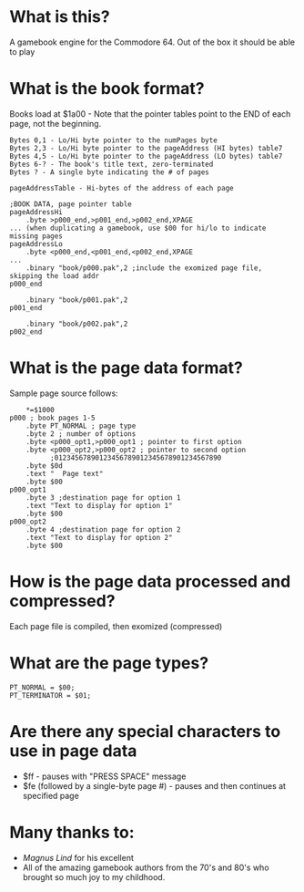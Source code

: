 # What is this? 
A gamebook engine for the Commodore 64.  Out of the box it should be able to play 

# What is the book format? 
Books load at $1a00 - Note that the pointer tables point to the END of each page, not the beginning.
```
Bytes 0,1 - Lo/Hi byte pointer to the numPages byte
Bytes 2,3 - Lo/Hi byte pointer to the pageAddress (HI bytes) table7
Bytes 4,5 - Lo/Hi byte pointer to the pageAddress (LO bytes) table7
Bytes 6-? - The book's title text, zero-terminated
Bytes ? - A single byte indicating the # of pages

pageAddressTable - Hi-bytes of the address of each page

;BOOK DATA, page pointer table
pageAddressHi
    .byte >p000_end,>p001_end,>p002_end,XPAGE
... (when duplicating a gamebook, use $00 for hi/lo to indicate missing pages
pageAddressLo
    .byte <p000_end,<p001_end,<p002_end,XPAGE
...
    .binary "book/p000.pak",2 ;include the exomized page file, skipping the load addr
p000_end

    .binary "book/p001.pak",2
p001_end
    
    .binary "book/p002.pak",2
p002_end
```
# What is the page data format?
Sample page source follows:

```
    *=$1000
p000 ; book pages 1-5
    .byte PT_NORMAL ; page type
    .byte 2 ; number of options
    .byte <p000_opt1,>p000_opt1 ; pointer to first option    
    .byte <p000_opt2,>p000_opt2 ; pointer to second option
          ;01234567890123456789012345678901234567890
    .byte $0d
    .text "  Page text"
    .byte $00
p000_opt1
    .byte 3 ;destination page for option 1
    .text "Text to display for option 1"
    .byte $00
p000_opt2
    .byte 4 ;destination page for option 2
    .text "Text to display for option 2"
    .byte $00
```
# How is the page data processed and compressed?
Each page file is compiled, then exomized (compressed)

# What are the page types?
```
PT_NORMAL = $00;
PT_TERMINATOR = $01;
```

# Are there any special characters to use in page data 
* $ff - pauses with "PRESS SPACE" message
* $fe (followed by a single-byte page #) - pauses and then continues at specified page

# Many thanks to: 
* _Magnus Lind_ for his excellent
* All of the amazing gamebook authors from the 70's and 80's who brought so much joy to my childhood.


